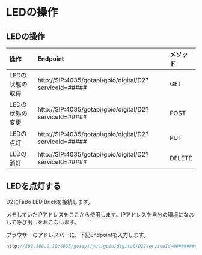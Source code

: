 # LEDの操作

## LEDの操作

|操作|Endpoint|メソッド|
|:--|:--|:--|
|LEDの状態の取得|http://$IP:4035/gotapi/gpio/digital/D2?serviceId=#####|GET|
|LEDの状態の変更|http://$IP:4035/gotapi/gpio/digital/D2?serviceId=#####|POST|
|LEDの点灯|http://$IP:4035/gotapi/gpio/digital/D2?serviceId=#####|PUT|
|LEDの消灯|http://$IP:4035/gotapi/gpio/digital/D2?serviceId=#####|DELETE|


## LEDを点灯する

D2にFaBo LED Brickを接続します。

メモしていたIPアドレスをここから使用します。IPアドレスを自分の環境になおして呼び出しをおこないます。

ブラウザーのアドレスバーに、下記Endpointを入力します。

```javascript
http://192.168.0.10:4035/gotapi/put/gpio/digital/D2?serviceId=#########
```